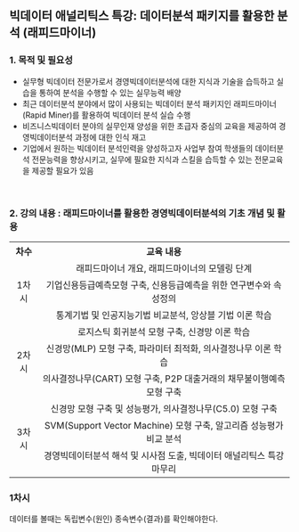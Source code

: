 ## 빅데이터 애널리틱스 특강: 데이터분석 패키지를 활용한 분석 (래피드마이너) 



### 1. 목적 및 필요성
- 실무형 빅데이터 전문가로서 경영빅데이터분석에 대한 지식과 기술을 습득하고 실습을 통하여 분석을 수행할 수 있는 실무능력 배양
- 최근 데이터분석 분야에서 많이 사용되는 빅데이터 분석 패키지인 래피드마이너(Rapid Miner)를 활용하여 빅데이터 분석 실습 수행
- 비즈니스빅데이터 분야의 실무인재 양성을 위한 초급자 중심의 교육을 제공하여 경영빅데이터분석 과정에 대한 인식 재고
- 기업에서 원하는 빅데이터 분석인력을 양성하고자 사업부 참여 학생들의 데이터분석 전문능력을 향상시키고, 실무에 필요한 지식과 스킬을 습득할 수 있는 전문교육을 제공할 필요가 있음
<br>

### 2. 강의 내용 : 래피드마이너를 활용한 경영빅데이터분석의 기초 개념 및 활용

<table style="text-align: center;">
  <tr>
    <th>차수</th>
    <th>교육 내용</th>
  </tr>
  <tr>
    <td rowspan='3'>1차시</td>
    <td>래피드마이너 개요, 래피드마이너의 모델링 단계</td>
  </tr>
  <tr>
    <td>기업신용등급예측모형 구축, 신용등급예측을 위한 연구변수와 속성정의</td>
  </tr>
  <tr>
    <td>통계기법 및 인공지능기법 비교분석, 앙상블 기법 이론 학습</td>
  </tr>
  
  <tr>
    <td rowspan='3'>2차시</td>
    <td>로지스틱 회귀분석 모형 구축, 신경망 이론 학습</td>
  </tr>
  <tr>
    <td>신경망(MLP) 모형 구축, 파라미터 최적화, 의사결정나무 이론 학습</td>
  </tr>
  <tr>
    <td>의사결정나무(CART) 모형 구축, P2P 대출거래의 채무불이행예측모형 구축</td>
  </tr>
  
  <tr>
    <td rowspan='3'>3차시</td>
    <td>신경망 모형 구축 및 성능평가, 의사결정나무(C5.0) 모형 구축</td>
  </tr>
  <tr>
    <td>SVM(Support Vector Machine) 모형 구축, 알고리즘 성능평가 비교 분석</td>
  </tr>
  <tr>
    <td>경영빅데이터분석 해석 및 시사점 도출, 빅데이터 애널리틱스 특강 마무리</td>
  </tr>
</table>

### 1차시

데이터를 볼때는 독립변수(원인) 종속변수(결과)를 확인해야한다.
